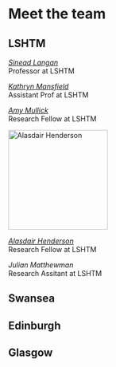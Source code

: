 # Meet the team

## LSHTM 

[*Sinead Langan*](https://www.lshtm.ac.uk/aboutus/people/langan.sinead)  
Professor at LSHTM

[*Kathryn Mansfield*](https://www.lshtm.ac.uk/aboutus/people/mansfield.kathryn)  
Assistant Prof at LSHTM

[*Amy Mullick*](https://www.lshtm.ac.uk/aboutus/people/mulick.amy)  
Research Fellow at LSHTM

<img src="https://raw.githubusercontent.com/a-henderson91/lshtm-multimorbidity/main/img/ali.png" alt="Alasdair Henderson" height="200" />  

[*Alasdair Henderson*](https://www.lshtm.ac.uk/aboutus/people/henderson.alasdair)  
Research Fellow at LSHTM  

*Julian Matthewman*  
Research Assitant at LSHTM  

## Swansea

## Edinburgh

## Glasgow
